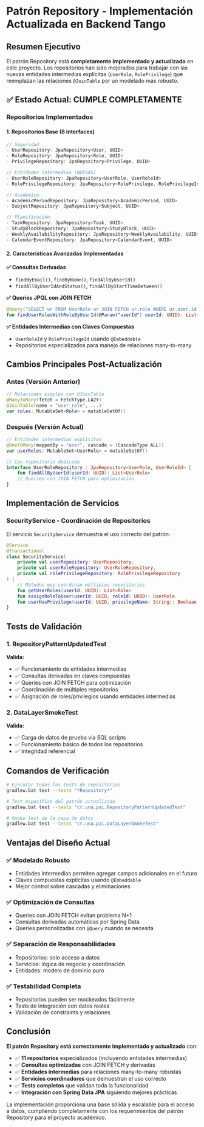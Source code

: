 # Patrón Repository - Implementación Actualizada en Backend Tango

## Resumen Ejecutivo

El patrón Repository está **completamente implementado y actualizado** en este proyecto. Los repositorios han sido mejorados para trabajar con las nuevas entidades intermedias explícitas (`UserRole`, `RolePrivilege`) que reemplazan las relaciones `@JoinTable` por un modelado más robusto.

## ✅ Estado Actual: CUMPLE COMPLETAMENTE

### Repositorios Implementados

#### 1. Repositorios Base (8 interfaces)
```kotlin
// Seguridad
- UserRepository: JpaRepository<User, UUID>
- RoleRepository: JpaRepository<Role, UUID>  
- PrivilegeRepository: JpaRepository<Privilege, UUID>

// Entidades Intermedias (NUEVAS)
- UserRoleRepository: JpaRepository<UserRole, UserRoleId>
- RolePrivilegeRepository: JpaRepository<RolePrivilege, RolePrivilegeId>

// Académico
- AcademicPeriodRepository: JpaRepository<AcademicPeriod, UUID>
- SubjectRepository: JpaRepository<Subject, UUID>

// Planificación
- TaskRepository: JpaRepository<Task, UUID>
- StudyBlockRepository: JpaRepository<StudyBlock, UUID>
- WeeklyAvailabilityRepository: JpaRepository<WeeklyAvailability, UUID>
- CalendarEventRepository: JpaRepository<CalendarEvent, UUID>
```

#### 2. Características Avanzadas Implementadas

**✅ Consultas Derivadas**
- `findByEmail()`, `findByName()`, `findAllByUserId()`
- `findAllByUserIdAndStatus()`, `findAllByStartTimeBetween()`

**✅ Queries JPQL con JOIN FETCH**
```kotlin
@Query("SELECT ur FROM UserRole ur JOIN FETCH ur.role WHERE ur.user.id = :userId")
fun findUserRolesWithRoleByUserId(@Param("userId") userId: UUID): List<UserRole>
```

**✅ Entidades Intermedias con Claves Compuestas**
- `UserRoleId` y `RolePrivilegeId` usando `@Embeddable`
- Repositorios especializados para manejo de relaciones many-to-many

## Cambios Principales Post-Actualización

### Antes (Versión Anterior)
```kotlin
// Relaciones simples con @JoinTable
@ManyToMany(fetch = FetchType.LAZY)
@JoinTable(name = "user_role", ...)
var roles: MutableSet<Role> = mutableSetOf()
```

### Después (Versión Actual)
```kotlin
// Entidades intermedias explícitas
@OneToMany(mappedBy = "user", cascade = [CascadeType.ALL])
var userRoles: MutableSet<UserRole> = mutableSetOf()

// Con repositorio dedicado
interface UserRoleRepository : JpaRepository<UserRole, UserRoleId> {
    fun findAllByUserId(userId: UUID): List<UserRole>
    // Queries con JOIN FETCH para optimización
}
```

## Implementación de Servicios

### SecurityService - Coordinación de Repositorios
El servicio `SecurityService` demuestra el uso correcto del patrón:

```kotlin
@Service
@Transactional
class SecurityService(
    private val userRepository: UserRepository,
    private val userRoleRepository: UserRoleRepository,
    private val rolePrivilegeRepository: RolePrivilegeRepository
) {
    // Métodos que coordinan múltiples repositorios
    fun getUserRoles(userId: UUID): List<Role>
    fun assignRoleToUser(userId: UUID, roleId: UUID): UserRole
    fun userHasPrivilege(userId: UUID, privilegeName: String): Boolean
}
```

## Tests de Validación

### 1. RepositoryPatternUpdatedTest
**Valida:**
- ✅ Funcionamiento de entidades intermedias
- ✅ Consultas derivadas en claves compuestas
- ✅ Queries con JOIN FETCH para optimización
- ✅ Coordinación de múltiples repositorios
- ✅ Asignación de roles/privilegios usando entidades intermedias

### 2. DataLayerSmokeTest
**Valida:**
- ✅ Carga de datos de prueba via SQL scripts
- ✅ Funcionamiento básico de todos los repositorios
- ✅ Integridad referencial

## Comandos de Verificación

```bash
# Ejecutar todos los tests de repositorios
gradlew.bat test --tests "*Repository*"

# Test específico del patrón actualizado
gradlew.bat test --tests "cr.una.pai.RepositoryPatternUpdatedTest"

# Smoke test de la capa de datos
gradlew.bat test --tests "cr.una.pai.DataLayerSmokeTest"
```

## Ventajas del Diseño Actual

### ✅ Modelado Robusto
- Entidades intermedias permiten agregar campos adicionales en el futuro
- Claves compuestas explícitas usando `@Embeddable`
- Mejor control sobre cascadas y eliminaciones

### ✅ Optimización de Consultas
- Queries con JOIN FETCH evitan problema N+1
- Consultas derivadas automáticas por Spring Data
- Queries personalizadas con `@Query` cuando se necesita

### ✅ Separación de Responsabilidades
- Repositorios: solo acceso a datos
- Servicios: lógica de negocio y coordinación
- Entidades: modelo de dominio puro

### ✅ Testabilidad Completa
- Repositorios pueden ser mockeados fácilmente
- Tests de integración con datos reales
- Validación de constraints y relaciones

## Conclusión

**El patrón Repository está correctamente implementado y actualizado** con:

- ✅ **11 repositorios** especializados (incluyendo entidades intermedias)
- ✅ **Consultas optimizadas** con JOIN FETCH y derivadas
- ✅ **Entidades intermedias** para relaciones many-to-many robustas
- ✅ **Servicios coordinadores** que demuestran el uso correcto
- ✅ **Tests completos** que validan toda la funcionalidad
- ✅ **Integración con Spring Data JPA** siguiendo mejores prácticas

La implementación proporciona una base sólida y escalable para el acceso a datos, cumpliendo completamente con los requerimientos del patrón Repository para el proyecto académico.
